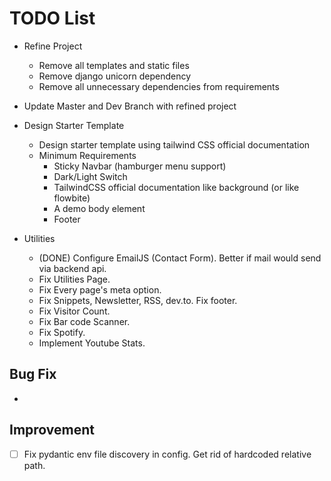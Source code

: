 # TODO List

- Refine Project

  - Remove all templates and static files
  - Remove django unicorn dependency
  - Remove all unnecessary dependencies from requirements

- Update Master and Dev Branch with refined project

- Design Starter Template

  - Design starter template using tailwind CSS official documentation
  - Minimum Requirements
    - Sticky Navbar (hamburger menu support)
    - Dark/Light Switch
    - TailwindCSS official documentation like background (or like flowbite)
    - A demo body element
    - Footer

- Utilities

  - (DONE) Configure EmailJS (Contact Form). Better if mail would send via backend api.
  - Fix Utilities Page.
  - Fix Every page's meta option.
  - Fix Snippets, Newsletter, RSS, dev.to. Fix footer.
  - Fix Visitor Count.
  - Fix Bar code Scanner.
  - Fix Spotify.
  - Implement Youtube Stats.

## Bug Fix

-

## Improvement

- [ ] Fix pydantic env file discovery in config. Get rid of hardcoded relative path.
